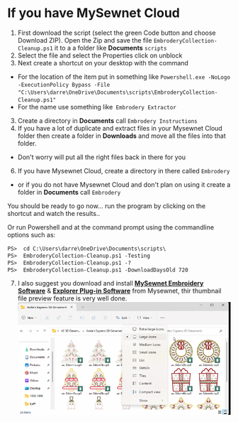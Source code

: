 # If you have MySewnet Cloud
1. First download the script (select the green Code button and choose Download ZIP).  Open the Zip and save the file `EmbroderyCollection-Cleanup.ps1` it to a a folder like **Documents** `scripts`
2. Select the file and select the Properties click on unblock
3. Next create a shortcut on your desktop with the command
  - For the location of the item put in something like `Powershell.exe -NoLogo -ExecutionPolicy Bypass -File "C:\Users\darre\OneDrive\Documents\scripts\EmbroderyCollection-Cleanup.ps1"`
  - For the name use something like` Embrodery Extractor`

3. Create a directory in **Documents** call `Embrodery Instructions`
4. If you have a lot of duplicate and extract files in your Mysewnet Cloud folder then create a folder in **Downloads** and move all the files into that folder.
  - Don't worry will put all the right files back in there for you
6. If you have Mysewnet Cloud, create a directory in there called `Embrodery`
  - or if you do not have Mysewnet Cloud and don't plan on using it create a folder in **Documents** call `Embrodery`

You should be ready to go now... run the program by clicking on the shortcut and watch the results..

Or run Powershell and at the command prompt using the commandline options such as:
```
PS>  cd C:\Users\darre\OneDrive\Documents\scripts\
PS>  EmbroderyCollection-Cleanup.ps1 -Testing
PS>  EmbroderyCollection-Cleanup.ps1 -?
PS>  EmbroderyCollection-Cleanup.ps1 -DownloadDaysOld 720

```

7. I also suggest you download and install **[MySewnet Embroidery Software](https://download.mysewnet.com/MSW/140/mySewnetEmbroidery_Win140.exe)** & **[Explorer Plug-in Software](https://download.mysewnet.com/MSW/140/mySewnetExplorerPlugin_Win140.exe)** from Mysewnet, thir thumbnail file preview feature is very well done.
![explorer with preview](images/2022-12-27_10-56-25.gif)
